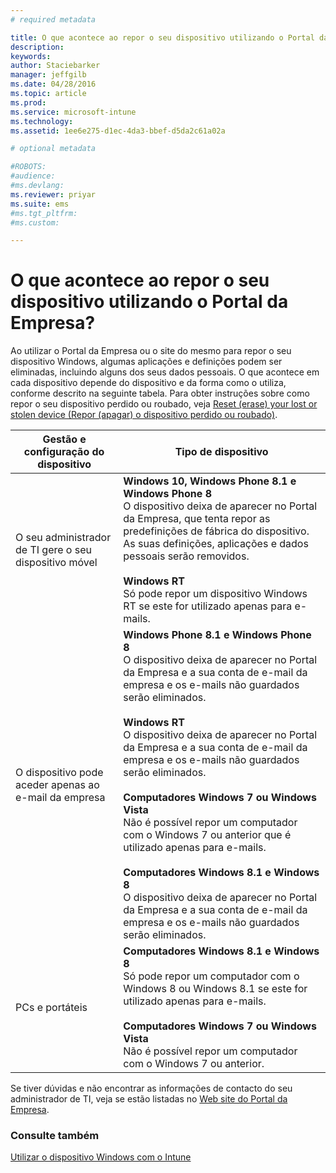 ```yaml
---
# required metadata

title: O que acontece ao repor o seu dispositivo utilizando o Portal da Empresa? | Microsoft Intune
description:
keywords:
author: Staciebarker
manager: jeffgilb
ms.date: 04/28/2016
ms.topic: article
ms.prod:
ms.service: microsoft-intune
ms.technology:
ms.assetid: 1ee6e275-d1ec-4da3-bbef-d5da2c61a02a

# optional metadata

#ROBOTS:
#audience:
#ms.devlang:
ms.reviewer: priyar
ms.suite: ems
#ms.tgt_pltfrm:
#ms.custom:

---
```



# O que acontece ao repor o seu dispositivo utilizando o Portal da Empresa?

Ao utilizar o Portal da Empresa ou o site do mesmo para repor o seu dispositivo Windows, algumas aplicações e definições podem ser eliminadas, incluindo alguns dos seus dados pessoais. O que acontece em cada dispositivo depende do dispositivo e da forma como o utiliza, conforme descrito na seguinte tabela. Para obter instruções sobre como repor o seu dispositivo perdido ou roubado, veja [Reset (erase) your lost or stolen device (Repor (apagar) o dispositivo perdido ou roubado)](reset-erase-your-lost-or-stolen-device-windows.md).

|Gestão e configuração do dispositivo|Tipo de dispositivo|
|---------------------------------------|---------------|
|O seu administrador de TI gere o seu dispositivo móvel|**Windows 10, Windows Phone 8.1 e Windows Phone 8**</br>O dispositivo deixa de aparecer no Portal da Empresa, que tenta repor as predefinições de fábrica do dispositivo. As suas definições, aplicações e dados pessoais serão removidos.<br /><br />**Windows RT**<br />Só pode repor um dispositivo Windows RT se este for utilizado apenas para e-mails.|
|O dispositivo pode aceder apenas ao e-mail da empresa|**Windows Phone 8.1 e Windows Phone 8**<br />O dispositivo deixa de aparecer no Portal da Empresa e a sua conta de e-mail da empresa e os e-mails não guardados serão eliminados.<br /><br />**Windows RT**<br />O dispositivo deixa de aparecer no Portal da Empresa e a sua conta de e-mail da empresa e os e-mails não guardados serão eliminados.<br /><br />**Computadores Windows 7 ou Windows Vista**<br />Não é possível repor um computador com o Windows 7 ou anterior que é utilizado apenas para e-mails.<br /><br />**Computadores Windows 8.1 e Windows 8**<br />O dispositivo deixa de aparecer no Portal da Empresa e a sua conta de e-mail da empresa e os e-mails não guardados serão eliminados.|
|PCs e portáteis|**Computadores Windows 8.1 e Windows 8**<br />Só pode repor um computador com o Windows 8 ou Windows 8.1 se este for utilizado apenas para e-mails.<br /><br />**Computadores Windows 7 ou Windows Vista**<br />Não é possível repor um computador com o Windows 7 ou anterior.|

Se tiver dúvidas e não encontrar as informações de contacto do seu administrador de TI, veja se estão listadas no [Web site do Portal da Empresa](http://portal.manage.microsoft.com).

### Consulte também
[Utilizar o dispositivo Windows com o Intune](using-your-windows-device-with-intune.md)

<!--HONumber=Jun16_HO1-->


